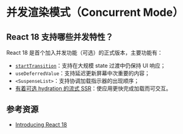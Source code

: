 # 并发渲染模式（Concurrent Mode）

## React 18 支持哪些并发特性？

React 18 是首个加入并发功能（可选）的正式版本，主要功能有：

* [`startTransition`](https://github.com/reactwg/react-18/discussions/41)：支持在大规模 state 过渡中仍保持 UI 响应；
* `useDeferredValue`：支持延迟更新屏幕中次重要的内容；
* `<SuspenseList>`：支持协调加载指示器的出现顺序；
* [有着可选 hydration 的流式 SSR](https://github.com/reactwg/react-18/discussions/37)：使应用更快完成加载而可交互。

## 参考资源

* [Introducing React 18](https://github.com/reactwg/react-18/discussions/4)

